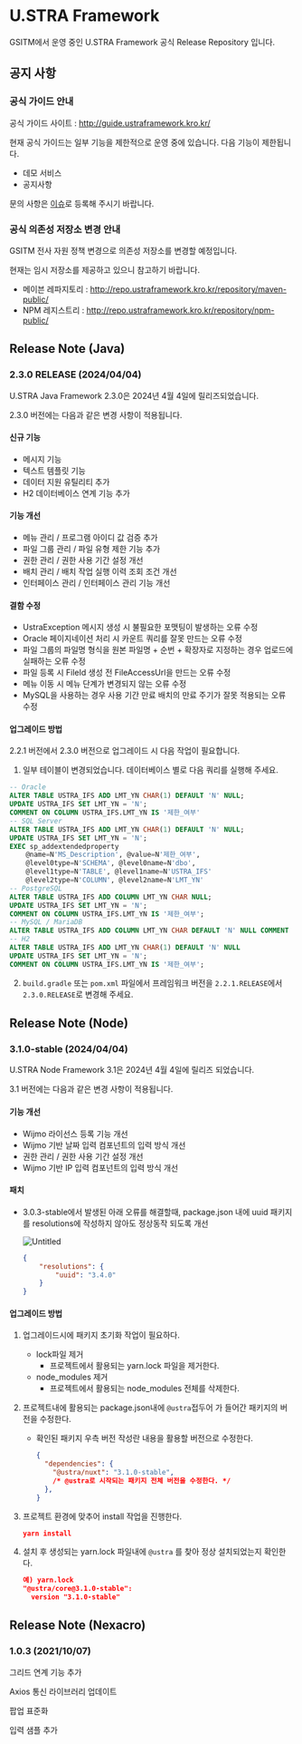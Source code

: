 # U.STRA Framework

GSITM에서 운영 중인 U.STRA Framework 공식 Release Repository 입니다.

## 공지 사항

### 공식 가이드 안내

공식 가이드 사이트 : http://guide.ustraframework.kro.kr/

현재 공식 가이드는 일부 기능을 제한적으로 운영 중에 있습니다. 다음 기능이 제한됩니다.

- 데모 서비스
- 공지사항

문의 사항은 [이슈](https://github.com/ustraframework/ustraframework/issues)로 등록해 주시기 바랍니다.


### 공식 의존성 저장소 변경 안내

GSITM 전사 자원 정책 변경으로 의존성 저장소를 변경할 예정입니다.

현재는 임시 저장소를 제공하고 있으니 참고하기 바랍니다.

- 메이븐 레파지토리 : http://repo.ustraframework.kro.kr/repository/maven-public/
- NPM 레지스트리 : http://repo.ustraframework.kro.kr/repository/npm-public/


## Release Note (Java)

### 2.3.0 RELEASE (2024/04/04)

U.STRA Java Framework 2.3.0은 2024년 4월 4일에 릴리즈되었습니다.

2.3.0 버전에는 다음과 같은 변경 사항이 적용됩니다.

#### 신규 기능

- 메시지 기능
- 텍스트 템플릿 기능
- 데이터 지원 유틸리티 추가
- H2 데이터베이스 연계 기능 추가

#### 기능 개선

- 메뉴 관리 / 프로그램 아이디 값 검증 추가
- 파일 그룹 관리 / 파일 유형 제한 기능 추가
- 권한 관리 / 권한 사용 기간 설정 개선
- 배치 관리 / 배치 작업 실행 이력 조회 조건 개선
- 인터페이스 관리 / 인터페이스 관리 기능 개선

#### 결함 수정

- UstraException 메시지 생성 시 불필요한 포맷팅이 발생하는 오류 수정
- Oracle 페이지네이션 처리 시 카운트 쿼리를 잘못 만드는 오류 수정
- 파일 그룹의 파일명 형식을 원본 파일명 + 순번 + 확장자로 지정하는 경우 업로드에 실패하는 오류 수정
- 파일 등록 시 FileId 생성 전 FileAccessUrl을 만드는 오류 수정
- 메뉴 이동 시 메뉴 단계가 변경되지 않는 오류 수정
- MySQL을 사용하는 경우 사용 기간 만료 배치의 만료 주기가 잘못 적용되는 오류 수정

#### 업그레이드 방법

2.2.1 버전에서 2.3.0 버전으로 업그레이드 시 다음 작업이 필요합니다.

1. 일부 테이블이 변경되었습니다. 데이터베이스 별로 다음 쿼리를 실행해 주세요.

```sql
-- Oracle
ALTER TABLE USTRA_IFS ADD LMT_YN CHAR(1) DEFAULT 'N' NULL;
UPDATE USTRA_IFS SET LMT_YN = 'N';
COMMENT ON COLUMN USTRA_IFS.LMT_YN IS '제한_여부'
-- SQL Server
ALTER TABLE USTRA_IFS ADD LMT_YN CHAR(1) DEFAULT 'N' NULL;
UPDATE USTRA_IFS SET LMT_YN = 'N';
EXEC sp_addextendedproperty 
	@name=N'MS_Description', @value=N'제한_여부', 
	@level0type=N'SCHEMA', @level0name=N'dbo', 
	@level1type=N'TABLE', @level1name=N'USTRA_IFS'
	@level2type=N'COLUMN', @level2name=N'LMT_YN'
-- PostgreSQL
ALTER TABLE USTRA_IFS ADD COLUMN LMT_YN CHAR NULL;
UPDATE USTRA_IFS SET LMT_YN = 'N';
COMMENT ON COLUMN USTRA_IFS.LMT_YN IS '제한_여부';
-- MySQL / MariaDB
ALTER TABLE USTRA_IFS ADD COLUMN LMT_YN CHAR DEFAULT 'N' NULL COMMENT '제한_여부' AFTER USE_YN;
-- H2
ALTER TABLE USTRA_IFS ADD LMT_YN CHAR(1) DEFAULT 'N' NULL
UPDATE USTRA_IFS SET LMT_YN = 'N';
COMMENT ON COLUMN USTRA_IFS.LMT_YN IS '제한_여부';
```

2. `build.gradle` 또는 `pom.xml` 파일에서 프레임워크 버전을 `2.2.1.RELEASE`에서 `2.3.0.RELEASE`로 변경해 주세요.


## Release Note (Node)

### 3.1.0-stable (2024/04/04)

U.STRA Node Framework 3.1은 2024년 4월 4일에 릴리즈 되었습니다.

3.1 버전에는 다음과 같은 변경 사항이 적용됩니다.

#### 기능 개선

- Wijmo 라이선스 등록 기능 개선
- Wijmo 기반 날짜 입력 컴포넌트의 입력 방식 개선
- 권한 관리 / 권한 사용 기간 설정 개선
- Wijmo 기반 IP 입력 컴포넌트의 입력 방식 개선

#### 패치

- 3.0.3-stable에서 발생된 아래 오류를 해결할때, package.json 내에 uuid 패키지를 resolutions에 작성하지 않아도 정상동작 되도록 개선
    
    ![Untitled](https://prod-files-secure.s3.us-west-2.amazonaws.com/56a9912f-f444-4027-9aca-64d035b129d1/95f47c20-f5e1-4519-acaf-abadfec4b46a/Untitled.png)
    
    ```json
    {
    	"resolutions": {
    		"uuid": "3.4.0"
    	}
    }
    ```
    

#### 업그레이드 방법

1. 업그레이드시에 패키지 초기화 작업이 필요하다. 
    - lock파일 제거
        - 프로젝트에서 활용되는 yarn.lock 파일을 제거한다.
    - node_modules 제거
        - 프로젝트에서 활용되는 node_modules 전체를 삭제한다.
2. 프로젝트내에 활용되는 package.json내에 `@ustra`접두어 가 들어간 패키지의 버전을 수정한다. 
    - 확인된 패키지 우측 버전 작성란 내용을 활용할 버전으로 수정한다.
        
        ```json
        {
          "dependencies": {
            "@ustra/nuxt": "3.1.0-stable",
            /* @ustra로 시작되는 패키지 전체 버전을 수정한다. */
          },
        }
        ```
        
3. 프로젝트 환경에 맞추어 install 작업을 진행한다. 
    
    ```json
    yarn install
    ```
    
4. 설치 후 생성되는 yarn.lock  파일내에 `@ustra` 를 찾아 정상 설치되었는지 확인한다. 
    
    ```json
    예) yarn.lock 
    "@ustra/core@3.1.0-stable":
      version "3.1.0-stable"
    ```


## Release Note (Nexacro)
### 1.0.3 (2021/10/07)

그리드 연계 기능 추가

Axios 통신 라이브러리 업데이트

팝업 표준화

입력 샘플 추가

<!--
**ustraframework/ustraframework** is a ✨ _special_ ✨ repository because its `README.md` (this file) appears on your GitHub profile.

Here are some ideas to get you started:

- 🔭 I’m currently working on ...
- 🌱 I’m currently learning ...
- 👯 I’m looking to collaborate on ...
- 🤔 I’m looking for help with ...
- 💬 Ask me about ...
- 📫 How to reach me: ...
- 😄 Pronouns: ...
- ⚡ Fun fact: ...
-->
